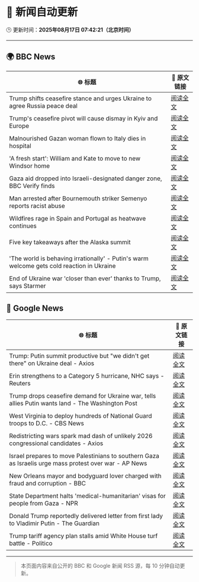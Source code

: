 # 🧠 新闻自动更新

🕒 更新时间：**2025年08月17日 07:42:21（北京时间）**

---

## 🌍 BBC News

| 🌐 标题 | 🔗 原文链接 |
|--------|-------------|
| Trump shifts ceasefire stance and urges Ukraine to agree Russia peace deal | [阅读全文](https://www.bbc.com/news/articles/c04rv2p3936o?at_medium=RSS&at_campaign=rss) |
| Trump's ceasefire pivot will cause dismay in Kyiv and Europe | [阅读全文](https://www.bbc.com/news/articles/clyvd2jpy1no?at_medium=RSS&at_campaign=rss) |
| Malnourished Gazan woman flown to Italy dies in hospital | [阅读全文](https://www.bbc.com/news/articles/ce87n455dvxo?at_medium=RSS&at_campaign=rss) |
| 'A fresh start': William and Kate to move to new Windsor home | [阅读全文](https://www.bbc.com/news/articles/cpwyk1v0p8yo?at_medium=RSS&at_campaign=rss) |
| Gaza aid dropped into Israeli-designated danger zone, BBC Verify finds | [阅读全文](https://www.bbc.com/news/videos/cn851l607djo?at_medium=RSS&at_campaign=rss) |
| Man arrested after Bournemouth striker Semenyo reports racist abuse | [阅读全文](https://www.bbc.com/news/articles/cm218l7jm5xo?at_medium=RSS&at_campaign=rss) |
| Wildfires rage in Spain and Portugal as heatwave continues | [阅读全文](https://www.bbc.com/news/videos/c80dx2z8jldo?at_medium=RSS&at_campaign=rss) |
| Five key takeaways after the Alaska summit | [阅读全文](https://www.bbc.com/news/articles/c4gj9er0x0zo?at_medium=RSS&at_campaign=rss) |
| 'The world is behaving irrationally' - Putin's warm welcome gets cold reaction in Ukraine | [阅读全文](https://www.bbc.com/news/articles/ckg4mj4011lo?at_medium=RSS&at_campaign=rss) |
| End of Ukraine war 'closer than ever' thanks to Trump, says Starmer | [阅读全文](https://www.bbc.com/news/articles/c78mve9209ro?at_medium=RSS&at_campaign=rss) |

## 📰 Google News

| 🌐 标题 | 🔗 原文链接 |
|--------|-------------|
| Trump: Putin summit productive but "we didn't get there" on Ukraine deal - Axios | [阅读全文](https://news.google.com/rss/articles/CBMid0FVX3lxTFB0cXYwRk5TMmY5VEVCdnhRNTBwYlRJRzQ5NDh3NEF4U19uTm5iSFlfUHRNUlozb0VXb3l2bXFBa0RveVcway1LSTVjQUNqZGNMak5xTk1jckFQQlMtTjdpd2hqcW9JM2k2aEEwUHJKRG5Gejhoa0c4?oc=5) |
| Erin strengthens to a Category 5 hurricane, NHC says - Reuters | [阅读全文](https://news.google.com/rss/articles/CBMipgFBVV95cUxPd1dFWjU1dmprNUxUMVJyQ0o2Z3dseFdma20tWVBYS1JKUUFQZHREcHRjTlRGMlJ4NE5UTEl3UXJsZlZNbDl4aTQwbXhfejVMdC1uYlRuYW4xRWgxZ01PM1c0azVPWW5ETnpjZU5oMlBQRXp2QmZZREFkZEdBY0JuZ1lnSnZSWm85ZEZ5SnYzWXNqMUFvU1NaOXh1b0NxOTdFMkpuelNB?oc=5) |
| Trump drops ceasefire demand for Ukraine war, tells allies Putin wants land - The Washington Post | [阅读全文](https://news.google.com/rss/articles/CBMikwFBVV95cUxNR2pjR0Q2QTNNMGNFX056N2VZYlBGTXZSNFNiSGo5THQtWkpsVThwMXpienhKRVVpVkZORW5YeXRzcnIzdFd3SWFBa3RRUWVCal9hVkszSTgzTzFlM2g2bHdaeDFwYjdPb3REcXg5TVU1bW9vT1dNd3VRU1lWcEVZamhjcnFRZ1I1UFpJZTNqbjFfUTA?oc=5) |
| West Virginia to deploy hundreds of National Guard troops to D.C. - CBS News | [阅读全文](https://news.google.com/rss/articles/CBMimgFBVV95cUxObmE0SGI3RDVqTVloLUZVejF3YkM1UFhQWFRrUmlVaTY3dTVvOVBGQ0RUMTQtZ2pKV3B6dE12VFVkMFBzRGp0SzM4ZzljZUN1eVZxMG5La0VoaTgtd0VnY0JnTlZJS1pXUEs3SGRoZ29GVzJsekFOcjNEVHVlQlZZRGFzTlk5X1dkMkJELVlwaXdvVEFPVXpGUGpB0gGfAUFVX3lxTE5BeHFwT01WRHZiVENoVWpic0ZNel9UOXdGbXMwQWlmU195c3BVd1hLRnIwZmxWRXAxMXpSX2E1QnJ5OGhYOGhMV1FBQjd6QmtVTkkwMEFRZFhBT0lDODNibmpIbEpvdWF3V3otQktxQWtSWTF1V253eTJxWG1NR05jUmdUSU5lejVrMmlONjNRaXF2bTFfQVpsSmVjR2doRQ?oc=5) |
| Redistricting wars spark mad dash of unlikely 2026 congressional candidates - Axios | [阅读全文](https://news.google.com/rss/articles/CBMikgFBVV95cUxQZWxRcWozWGM4QXFLbUFSaC10cE1uZmtZSzQtVEl6U3ZqSmdUY3RIUkxqdy1qZU5zWXdrX3FPMXVoendES2ZrQVNCbTRzZnBBa2ZSVnlNUE5iZVkwTThjOHFraXk1UHd4WjNRd2tfN1hEUndxNnZLUmE0N1pRQmdadi1BcGljUnNTUlRQR0gzRGhxUQ?oc=5) |
| Israel prepares to move Palestinians to southern Gaza as Israelis urge mass protest over war - AP News | [阅读全文](https://news.google.com/rss/articles/CBMimgFBVV95cUxPaUpLUWhvb2hDNGl4RWc3RDA3XzFaMXlXekY3WUdlMGFfVTRZSGNwVmpVblVNRW5nQmhVWnFBYjQ3d29ScjNfdGd2aWlJQ19BUVZ6MDhCamZrTV92aGIzMDh1WHNJTzNOak0wU0pUQVNsRy1tMnBGZG9fd0d3NkZkdWNXSERCbkNGc2JLT2VxT19oR282NzFIVmF3?oc=5) |
| New Orleans mayor and bodyguard lover charged with fraud and corruption - BBC | [阅读全文](https://news.google.com/rss/articles/CBMiWkFVX3lxTE51OTRTLWlfY29xN0tvTjltV0Ytdy01enFnTk1BTDhNUVBnbHF3VmFhUkxQSTNVeEJRRF9FdkhuZFdmZ1V2VllhMzFRSjJhYVg4WG9OX0ZvaEgzZ9IBX0FVX3lxTE5pZG1TTVJtaUJFTW8ydzZMVlhPM3NBZm9JMmc4a2dJZGZYR3FETTFGa0lxZXJxQm02MkVLT003TU1UeVZWQTFjZDVHMGZJNWROYTNsbGs5LUtyYUN2S3Bj?oc=5) |
| State Department halts 'medical-humanitarian' visas for people from Gaza - NPR | [阅读全文](https://news.google.com/rss/articles/CBMihAFBVV95cUxQNFhiNFB2SkxNUmNBTDhDM2lKZEJuVFpfSi1JQUx3cHI4X0phbF9GckU1RllrQzN2YkNLRHJGclZtZVcxb3ZOYWVhblViMUZuNzg0OVlOZ3c4TGVWRFdwVWdIUFozdTRPSVF3RU5lTXlZSG9lX3NCTW01Ukh0dlNyM3BzZks?oc=5) |
| Donald Trump reportedly delivered letter from first lady to Vladimir Putin - The Guardian | [阅读全文](https://news.google.com/rss/articles/CBMilAFBVV95cUxPNlFDWThqbWF0a2JDTW9Ham50azVuc1FWbzJEMzFGNjdwa2NISkJ2NU1fRHFFUVd0cmZadHBDVnpjWVdpTFhyNk5xbUJqTk15Tk81aHE4VDZWQ2lfMGNRZXE0N3Rnbnk3cmxuRWZucUZoQWRwWlMzT19SWTRPd0ZON0pEZlRiMEJGY2dXRF9MQnNYUmg3?oc=5) |
| Trump tariff agency plan stalls amid White House turf battle - Politico | [阅读全文](https://news.google.com/rss/articles/CBMimwFBVV95cUxOaVAxQWVJVWhxaU5SRkxXOU0wQnpmbWxvTWhVY0tiYVRZcDJHQ29MS3FnaDA0ODhhQUs4MnZQWXZoSE1wclNTNWcwdTBrUzFSQUxHRko0SWU5ZklzSTNVVXRsdHNpRU5pUWpXcnJDNkVvSTUxV3NINTZna3JmM3gtQk9sejliSGtEQlNEOWxlTVV1d25mVmFPTFdVTQ?oc=5) |

---
> 本页面内容来自公开的 BBC 和 Google 新闻 RSS 源，每 10 分钟自动更新。